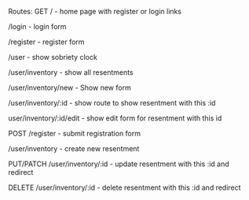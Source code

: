 Routes: GET
/ - home page with register or login links

/login - login form

/register - register form

/user - show sobriety clock

/user/inventory - show all resentments

/user/inventory/new - Show new form

/user/inventory/:id - show route to show resentment with this :id

user/inventory/:id/edit - show edit form for resentment with this id

POST
/register - submit registration form

/user/inventory - create new resentment

PUT/PATCH
/user/inventory/:id - update resentment with this :id and redirect

DELETE
/user/inventory/:id - delete resentment with this :id and redirect